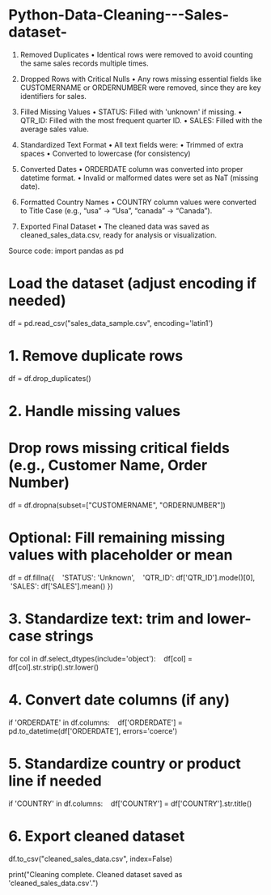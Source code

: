 # Python-Data-Cleaning---Sales-dataset-

1.	Removed Duplicates
	•	Identical rows were removed to avoid counting the same sales records multiple times.

2.	Dropped Rows with Critical Nulls
	•	Any rows missing essential fields like CUSTOMERNAME or ORDERNUMBER were removed, since they are key identifiers for sales.

3.	Filled Missing Values
	•	STATUS: Filled with 'unknown' if missing.
	•	QTR_ID: Filled with the most frequent quarter ID.
	•	SALES: Filled with the average sales value.

4.	Standardized Text Format
	•	All text fields were:
	•	Trimmed of extra spaces
	•	Converted to lowercase (for consistency)

5.	Converted Dates
	•	ORDERDATE column was converted into proper datetime format.
	•	Invalid or malformed dates were set as NaT (missing date).

6.	Formatted Country Names
	•	COUNTRY column values were converted to Title Case (e.g., “usa” → “Usa”, “canada” → “Canada”).

7.	Exported Final Dataset
	•	The cleaned data was saved as cleaned_sales_data.csv, ready for analysis or visualization.



Source code: 
import pandas as pd

# Load the dataset (adjust encoding if needed)
df = pd.read_csv("sales_data_sample.csv", encoding='latin1')

# 1. Remove duplicate rows
df = df.drop_duplicates()

# 2. Handle missing values
# Drop rows missing critical fields (e.g., Customer Name, Order Number)
df = df.dropna(subset=["CUSTOMERNAME", "ORDERNUMBER"])

# Optional: Fill remaining missing values with placeholder or mean
df = df.fillna({
   'STATUS': 'Unknown',
   'QTR_ID': df['QTR_ID'].mode()[0],
   'SALES': df['SALES'].mean()
})

# 3. Standardize text: trim and lower-case strings
for col in df.select_dtypes(include='object'):
   df[col] = df[col].str.strip().str.lower()

# 4. Convert date columns (if any)
if 'ORDERDATE' in df.columns:
   df['ORDERDATE'] = pd.to_datetime(df['ORDERDATE'], errors='coerce')

# 5. Standardize country or product line if needed
if 'COUNTRY' in df.columns:
   df['COUNTRY'] = df['COUNTRY'].str.title()

# 6. Export cleaned dataset
df.to_csv("cleaned_sales_data.csv", index=False)

print("Cleaning complete. Cleaned dataset saved as 'cleaned_sales_data.csv'.")

